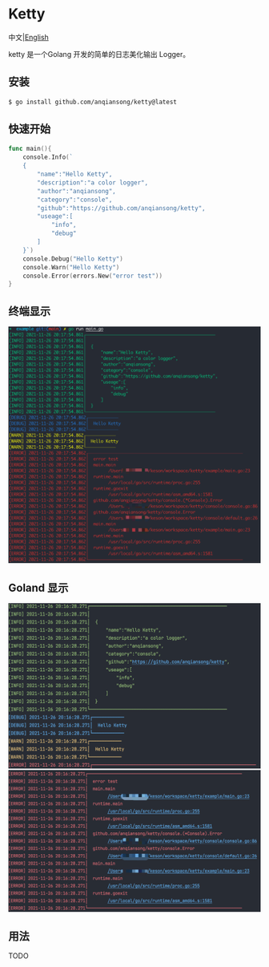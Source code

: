 # Ketty

中文|[English](README_EN.md)

ketty 是一个Golang 开发的简单的日志美化输出 Logger。

## 安装

```bash
$ go install github.com/anqiansong/ketty@latest
```

## 快速开始

```go
func main(){
    console.Info(`
    {
        "name":"Hello Ketty",
        "description":"a color logger",
        "author":"anqiansong",
        "category":"console",
        "github":"https://github.com/anqiansong/ketty",
        "useage":[
            "info",
            "debug"
        ]
    }`)
    console.Debug("Hello Ketty")
    console.Warn("Hello Ketty")
    console.Error(errors.New("error test"))
}
```

## 终端显示
![terminal](./resource/terminal.png)

## Goland 显示
![idea1](./resource/idea1.png)
![idea1](./resource/idea2.png)

## 用法
TODO